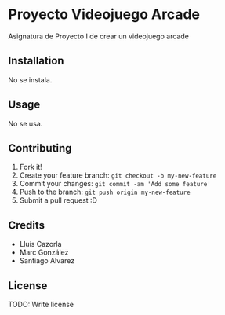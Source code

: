 # Proyecto Videojuego Arcade

Asignatura de Proyecto I de crear un videojuego arcade

## Installation

No se instala.

## Usage

No se usa.

## Contributing

1. Fork it!
2. Create your feature branch: `git checkout -b my-new-feature`
3. Commit your changes: `git commit -am 'Add some feature'`
4. Push to the branch: `git push origin my-new-feature`
5. Submit a pull request :D

## Credits

- Lluís Cazorla
- Marc González
- Santiago Alvarez

## License

TODO: Write license
